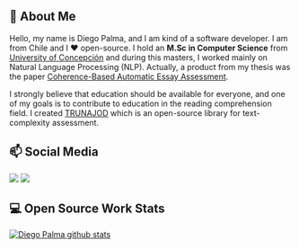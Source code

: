 ## 👋 About Me

Hello, my name is Diego Palma, and I am kind of a software developer. I am from Chile and I ❤️ open-source. I hold an **M.Sc in Computer Science** from [University of Concepción](https://www.udec.cl/pexterno/) and during this masters, I worked mainly on Natural Language Processing (NLP). Actually, a product from my thesis was the paper [Coherence-Based Automatic Essay Assessment](https://ieeexplore.ieee.org/abstract/document/8506398).

I strongly believe that education should be available for everyone, and one of my goals is to contribute to education in the reading comprehension field. I created [TRUNAJOD](https://github.com/dpalmasan/TRUNAJOD2.0) which is an open-source library for text-complexity assessment.

## 📫 Social Media

[![](https://img.shields.io/badge/-Follow-black?style=social&logo=Linkedin)](https://www.linkedin.com/in/dpalmasan)
[![](https://img.shields.io/twitter/follow/dpalmasan?style=social&label=Follow)](https://twitter.com/dpalmasan)

## 💻 Open Source Work Stats

[![Diego Palma github stats](https://github-readme-stats.vercel.app/api?username=dpalmasan&show_icons=true&theme=tokyonight)](https://github.com/anuraghazra/github-readme-stats)